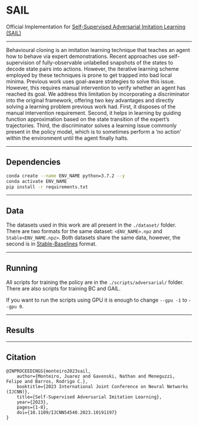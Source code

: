 # SAIL
Official Implementation for [Self-Supervised Adversarial Imitation Learning (SAIL)](https://arxiv.org/pdf/2304.10914.pdf)

---

Behavioural cloning is an imitation learning technique that teaches an agent how to behave via expert demonstrations. Recent approaches use self-supervision of fully-observable
unlabelled snapshots of the states to decode state pairs into
actions. However, the iterative learning scheme employed by these
techniques is prone to get trapped into bad local minima. Previous
work uses goal-aware strategies to solve this issue. However, this
requires manual intervention to verify whether an agent has
reached its goal. We address this limitation by incorporating
a discriminator into the original framework, offering two key
advantages and directly solving a learning problem previous work
had. First, it disposes of the manual intervention requirement.
Second, it helps in learning by guiding function approximation
based on the state transition of the expert’s trajectories. Third,
the discriminator solves a learning issue commonly present in
the policy model, which is to sometimes perform a ‘no action’
within the environment until the agent finally halts.

---
## Dependencies

```bash
conda create --name ENV_NAME python=3.7.2 --y
conda activate ENV_NAME
pip install -r requirements.txt
```

---
## Data

The datasets used in this work are all present in the `./dataset/` folder. 
There are two formats for the same dataset: `<ENV_NAME>.npz` and `Stable<ENV_NAME.npz>`.
Both datasets share the same data, however, the second is in [Stable-Baselines](https://stable-baselines.readthedocs.io/en/master/) format.

---
## Running

All scripts for training the policy are in the `./scripts/adversarial/` folder.
There are also scripts for training BC and GAIL.

If you want to run the scripts using GPU it is enough to change `--gpu -1` to `--gpu 0`.

---
## Results

---
## Citation
```
@INPROCEEDINGS{monteiro2023sail,
    author={Monteiro, Juarez and Gavenski, Nathan and Meneguzzi, Felipe and Barros, Rodrigo C.},
    booktitle={2023 International Joint Conference on Neural Networks (IJCNN)}, 
    title={Self-Supervised Adversarial Imitation Learning}, 
    year={2023},
    pages={1-8},
    doi={10.1109/IJCNN54540.2023.10191197}
}
```
